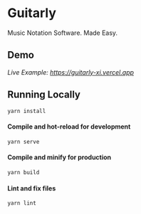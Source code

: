 # Guitarly

Music Notation Software. Made Easy.

## Demo

_Live Example: https://guitarly-xi.vercel.app_

## Running Locally

```
yarn install
```

#### Compile and hot-reload for development

```
yarn serve
```

#### Compile and minify for production

```
yarn build
```

#### Lint and fix files

```
yarn lint
```
